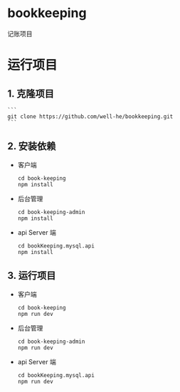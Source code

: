 # bookkeeping

记账项目

# 运行项目

## 1. 克隆项目

    ```
    git clone https://github.com/well-he/bookkeeping.git
    ```

## 2. 安装依赖

-   客户端
    ```
    cd book-keeping
    npm install
    ```
-   后台管理
    ```
    cd book-keeping-admin
    npm install
    ```
-   api Server 端
    ```
    cd bookKeeping.mysql.api
    npm install
    ```

## 3. 运行项目

-   客户端
    ```
    cd book-keeping
    npm run dev
    ```
-   后台管理
    ```
    cd book-keeping-admin
    npm run dev
    ```
-   api Server 端
    ```
    cd bookKeeping.mysql.api
    npm run dev
    ```
